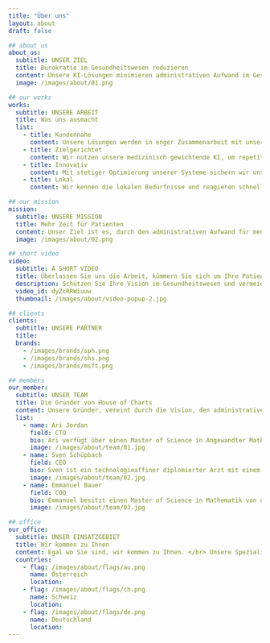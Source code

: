 ```yaml
---
title: "Über uns"
layout: about
draft: false

## about us
about_us:
  subtitle: UNSER ZIEL
  title: Bürokratie im Gesundheitswesen reduzieren
  content: Unsere KI-Lösungen minimieren administrativen Aufwand im Gesundheitswesen, indem sie Aufgaben wie die Erstellung von Austrittsberichten automatisieren. Dies ermöglicht medizinischem Personal, sich mehr auf Patientenversorgung zu konzentrieren, steigert die Effizienz und verbessert die Behandlungsqualität.
  image: /images/about/01.png

## our works
works:
  subtitle: UNSERE ARBEIT
  title: Was uns ausmacht
  list:
    - title: Kundennahe
      content: Unsere Lösungen werden in enger Zusammenarbeit mit unseren Kundinnen und Kunden entwickelt, um sicherzustellen, dass sie ihre Bedürfnisse erfüllen.
    - title: Zielgerichtet
      content: Wir nutzen unsere medizinisch gewichtende KI, um repetitive administrative Aufgaben zu automatisieren, wodurch ihr Behandlungsteam wertvolle Zeit spart.
    - title: Innovativ
      content: Mit stetiger Optimierung unserer Systeme sichern wir unsere Position an der vordersten Front der Innovation.
    - title: Lokal
      content: Wir kennen die lokalen Bedürfnisse und reagieren schnell mit massgeschneiderten Lösungen für das Schweizer Gesundheitswesen.

## our mission
mission:
  subtitle: UNSERE MISSION
  title: Mehr Zeit für Patienten
  content: Unser Ziel ist es, durch den administrativen Aufwand für medizinisches Fachpersonal signifikant zu reduzieren, damit mehr Zeit für die essentielle Patientenversorgung zur Verfügung steht.
  image: /images/about/02.png

## short video
video:
  subtitle: A SHORT VIDEO
  title: Überlassen Sie uns die Arbeit, kümmern Sie sich um Ihre Patienten.
  description: Schützen Sie Ihre Vision im Gesundheitswesen und vermeiden Sie Missverständnisse durch klare Anweisungen. Teilen Sie schnell Informationen mit Ihrem Team und nutzen Sie Bibliotheken für konsistente Abläufe.
  video_id: dyZcRRWiuuw
  thumbnail: /images/about/video-popup-2.jpg

## clients
clients:
  subtitle: UNSERE PARTNER
  title:
  brands:
    - /images/brands/sph.png
    - /images/brands/shs.png
    - /images/brands/msft.png

## members
our_member:
  subtitle: UNSER TEAM
  title: Die Gründer von House of Charts
  content: Unsere Gründer, vereint durch die Vision, den administrativen Aufwand für medizinisches Personal zu reduzieren, </br> ermöglichen mehr Zeit für die direkte Patientenversorgung. Dieses Engagement für Innovation und Effizienz treibt uns an, </br> kontinuierlich Lösungen zu entwickeln, die nicht nur die Arbeitslast verringern, sondern auch die Patientenversorgung verbessern.
  list:
    - name: Ari Jordan
      field: CTO
      bio: Ari verfügt über einen Master of Science in Angewandter Mathematik von der ETH Zürich mit einer Spezialisierung auf maschinelles Lernen und Computer Vision. Mit seinem breiten technischen Spektrum hat er einige intelligente Systeme in hochkomplexen IT-Infrastrukturen entwickelt. Ari sorgt dafür, dass unsere Software stets auf dem neuesten Stand der Technik bleibt. Er setzt sich für höchste Sicherheits- und Datenschutzstandards ein und gewährleistet, dass wir immer mit den neuesten technologischen Entwicklungen Schritt halten.
      image: /images/about/team/01.jpg
    - name: Sven Schüpbach
      field: CEO
      bio: Sven ist ein technologieaffiner diplomierter Arzt mit einem Abschluss von der Universität Bern. Er verfügt über umfangreiche Erfahrungen in einer grossen Bandbreite von medizinischen Disziplinen. Zudem hat er Krankenhäuser in Bezug auf beste medizinische Praktiken, Prozesse und klinische Digitalstrategien beraten. Er stellt sicher, dass die Technologie von House of Charts den hohen Anforderungen des medizinischen Feldes entspricht und sich in das klinische Umfeld einfügt. Sven ist der Visionär, der kompromisslos darauf abzielt, das Wohlbefinden von Patienten und medizinischem Personal zu steigern, indem er die für Verwaltungsaufgaben aufgewendete Zeit des medizinischen Personals reduziert und die Zeit mit Patienten maximiert.
      image: /images/about/team/02.jpg
    - name: Emmanuel Bauer
      field: COO
      bio: Emmanuel besitzt einen Master of Science in Mathematik von der ETH Zürich mit einer Spezialisierung auf maschinelles Lernen und die Verarbeitung natürlicher Sprache. Seine Forschung konzentrierte sich auf die Anwendung neuester Technologien für zuverlässige Dokumentenverarbeitung und -erstellung. Emmanuel sorgt dafür, dass unsere KI- und Automatisierungsprozesse reibungslos funktionieren und von hoher Qualität sind. Es ist ihm wichtig, dass unsere Produkte von höchster Qualität sind und individuell auf die Bedürfnisse unserer Kunden zugeschnitten werden.
      image: /images/about/team/03.jpg

## office
our_office:
  subtitle: UNSER EINSATZGEBIET
  title: Wir kommen zu Ihnen
  content: Egal wo Sie sind, wir kommen zu Ihnen. </br> Unsere Spezialität ist das automatische Verarbeiten und Erstellen klinischer Dokumentation in deutscher Sprache. </br> Wir sind im ganzen deutschsprachigen Raum unterwegs.
  countries:
    - flag: /images/about/flags/au.png
      name: Österreich
      location:
    - flag: /images/about/flags/ch.png
      name: Schweiz
      location:
    - flag: /images/about/flags/de.png
      name: Deutschland
      location:
---
```

